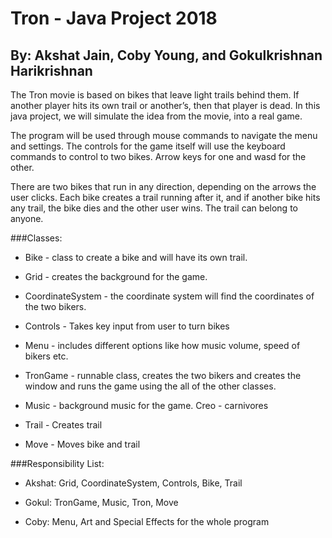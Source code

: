 # Tron - Java Project 2018
## By: Akshat Jain, Coby Young, and Gokulkrishnan Harikrishnan

The Tron movie is based on bikes that leave light trails behind them. If another player hits its own trail or another’s, then that player is dead. In this java project, we will simulate the idea from the movie, into a real game.

The program will be used through mouse commands to navigate the menu and settings. The controls for the game itself will use the keyboard commands to control to two bikes. Arrow keys for one and wasd for the other.

There are two bikes that run in any direction, depending on the arrows the user clicks. Each bike creates a trail running after it, and if another bike hits any trail, the bike dies and the other user wins. The trail can belong to anyone.
  
###Classes: 

- Bike - class to create a bike and will have its own trail.

- Grid - creates the background for the game.

- CoordinateSystem - the coordinate system will find the coordinates of the two bikers.

- Controls - Takes key input from user to turn bikes

- Menu - includes different options like how music volume, speed of bikers etc.

- TronGame - runnable class, creates the two bikers and creates the window and runs the game using the all of the other classes.

- Music - background music for the game. Creo - carnivores

- Trail - Creates trail

- Move - Moves bike and trail
	
###Responsibility List: 

- Akshat: Grid, CoordinateSystem, Controls, Bike, Trail

- Gokul: TronGame, Music, Tron, Move

- Coby: Menu, Art and Special Effects for the whole program
